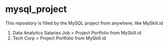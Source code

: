 # mysql_project
This repository is filled by the MySQL project from anywhere, like MySkill.id
1. Data Analytics Salaries Job > Project Portfolio from MySkill.id
2. Tech Corp > Project Portfolio from MySkill.id
